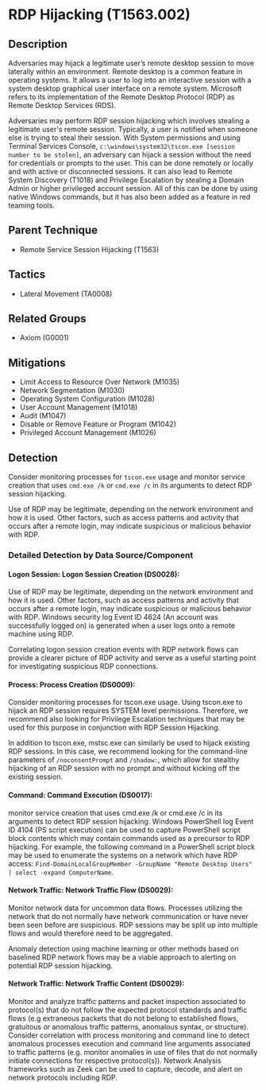 # RDP Hijacking (T1563.002)

## Description
Adversaries may hijack a legitimate user’s remote desktop session to move laterally within an environment. Remote desktop is a common feature in operating systems. It allows a user to log into an interactive session with a system desktop graphical user interface on a remote system. Microsoft refers to its implementation of the Remote Desktop Protocol (RDP) as Remote Desktop Services (RDS).

Adversaries may perform RDP session hijacking which involves stealing a legitimate user's remote session. Typically, a user is notified when someone else is trying to steal their session. With System permissions and using Terminal Services Console, `c:\windows\system32\tscon.exe [session number to be stolen]`, an adversary can hijack a session without the need for credentials or prompts to the user. This can be done remotely or locally and with active or disconnected sessions. It can also lead to Remote System Discovery (T1018) and Privilege Escalation by stealing a Domain Admin or higher privileged account session. All of this can be done by using native Windows commands, but it has also been added as a feature in red teaming tools.

## Parent Technique
- Remote Service Session Hijacking (T1563)

## Tactics
- Lateral Movement (TA0008)

## Related Groups
- Axiom (G0001)

## Mitigations
- Limit Access to Resource Over Network (M1035)
- Network Segmentation (M1030)
- Operating System Configuration (M1028)
- User Account Management (M1018)
- Audit (M1047)
- Disable or Remove Feature or Program (M1042)
- Privileged Account Management (M1026)

## Detection
Consider monitoring processes for `tscon.exe` usage and monitor service creation that uses `cmd.exe /k` or `cmd.exe /c` in its arguments to detect RDP session hijacking.

Use of RDP may be legitimate, depending on the network environment and how it is used. Other factors, such as access patterns and activity that occurs after a remote login, may indicate suspicious or malicious behavior with RDP.

### Detailed Detection by Data Source/Component
#### Logon Session: Logon Session Creation (DS0028): 
Use of RDP may be legitimate, depending on the network environment and how it is used. Other factors, such as access patterns and activity that occurs after a remote login, may indicate suspicious or malicious behavior with RDP. Windows security log Event ID 4624 (An account was successfully logged on) is generated when a user logs onto a remote machine using RDP.

Correlating logon session creation events with RDP network flows can provide a clearer picture of RDP activity and serve as a useful starting point for investigating suspicious RDP connections.

#### Process: Process Creation (DS0009): 
Consider monitoring processes for tscon.exe usage. Using tscon.exe to hijack an RDP session requires SYSTEM level permissions. Therefore, we recommend also looking for Privilege Escalation techniques that may be used for this purpose in conjunction with RDP Session Hijacking.

In addition to tscon.exe,  mstsc.exe can similarly be used to hijack existing RDP sessions. In this case, we recommend looking for the command-line parameters of ```/noconsentPrompt``` and ```/shadow:```, which allow for stealthy hijacking of an RDP session with no prompt and without kicking off the existing session.

#### Command: Command Execution (DS0017): 
monitor service creation that uses cmd.exe /k or cmd.exe /c in its arguments to detect RDP session hijacking. Windows PowerShell log Event ID 4104 (PS script execution) can be used to capture PowerShell script block contents which may contain commands used as a precursor to RDP hijacking. For example, the following command in a PowerShell script block may be used to enumerate the systems on a network which have RDP access: ```Find-DomainLocalGroupMember -GroupName "Remote Desktop Users" | select -expand ComputerName```.

#### Network Traffic: Network Traffic Flow (DS0029): 
Monitor network data for uncommon data flows. Processes utilizing the network that do not normally have network communication or have never been seen before are suspicious. RDP sessions may be split up into multiple flows and would therefore need to be aggregated.

Anomaly detection using machine learning or other methods based on baselined RDP network flows may be a viable approach to alerting on potential RDP session hijacking.

#### Network Traffic: Network Traffic Content (DS0029): 
Monitor and analyze traffic patterns and packet inspection associated to protocol(s) that do not follow the expected protocol standards and traffic flows (e.g extraneous packets that do not belong to established flows, gratuitous or anomalous traffic patterns, anomalous syntax, or structure). Consider correlation with process monitoring and command line to detect anomalous processes execution and command line arguments associated to traffic patterns (e.g. monitor anomalies in use of files that do not normally initiate connections for respective protocol(s)). Network Analysis frameworks such as Zeek can be used to capture, decode, and alert on network protocols including RDP.

